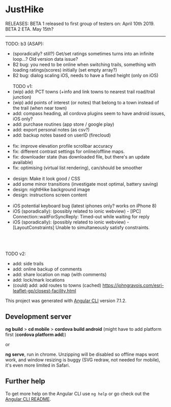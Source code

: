 # JustHike

RELEASES:
BETA 1 released to first group of testers on: April 10th 2019.<br/>
BETA 2 ETA. May 15th?

----- ----- ----- ----- ----

TODO: b3 (ASAP):
- (sporadically? still?) Get/set ratings sometimes turns into an infinite loop…? Old version data issue?
- B2 bug: you need to be online when switching trails, something with loading ratings(scores) initially (set empty array?)
- B2 bug: dialog scaling iOS, needs to have a fixed height (only on iOS)
<br/><br/>
TODO v1: 
- (wip) add: PCT towns (+info and link towns to nearest trail road/trail junction)
- (wip) add points of interest (or notes) that belong to a town instead of the trail (when near town)
- add: compass heading, all cordova plugins seem to have android issues, iOS only?
- add: purchase routines (app store / google play)
- add: export personal notes (as csv?)
- add: backup notes based on userID (firecloud)
<br/><br/>
- fix: improve elevation profile scrollbar accuracy
- fix: different contrast settings for online/offline maps.
- fix: downloader state (has downloaded file, but there's an update available)
- fix: optimising (virtual list rendering), can/should be smoother
<br/><br/>
- design: Make it look good / CSS
- add some minor transitions (investigate most optimal, battery saving)
- design: nightHike background image
- design: instructions screen content
<br/><br/>
- iOS potential keyboard bug (latest iphones only? works on iPhone 8)
- iOS (sporadically): (possibly related to ionic webview) - [IPC] Connection::waitForSyncReply: Timed-out while waiting for reply
- iOS (sporadically): (possibly related to ionic webview) - [LayoutConstraints] Unable to simultaneously satisfy constraints.
<br/><br/><br/><br/>

TODO v2:
- add: side trails
- add: online backup of comments
- add: share location on map (with comments)
- add: lock/mark locations
- (could) add: add routes to towns (cached) https://johngravois.com/esri-leaflet-gp/closest-facility.html


This project was generated with [Angular CLI](https://github.com/angular/angular-cli) version 7.1.2.

## Development server

<b>ng build</b> > <b>cd mobile</b> > <b>cordova build android</b> (might have to add platform first (<b>cordova platform add</b>))

or

<b>ng serve</b>, run in chrome. Unzipping will be disabled so offline maps wont work, and window resizing is buggy (SVG redraw, not needed for mobile), it's even more limited in Safari.

## Further help

To get more help on the Angular CLI use `ng help` or go check out the [Angular CLI README](https://github.com/angular/angular-cli/blob/master/README.md).
